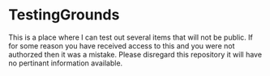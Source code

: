 # TestingGrounds
This is a place where I can test out several items that will not be public. If for some reason you have received access to this and you were not authorzed then it was a mistake. Please disregard this repository it will have no pertinant information available.
